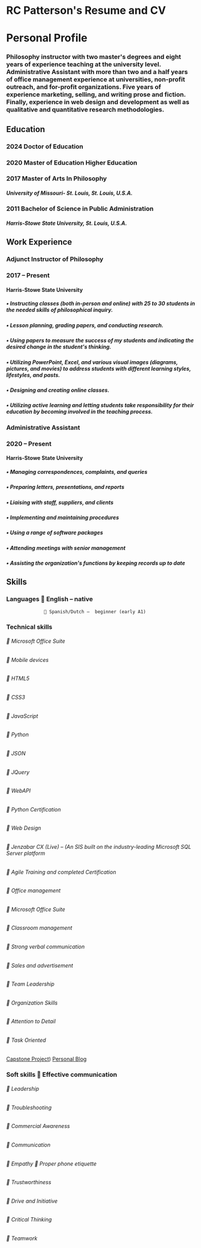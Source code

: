# RC Patterson's Resume and CV

# Personal Profile
### Philosophy instructor with two master's degrees and eight years of experience teaching at the university level. Administrative Assistant with more than two and a half years of office management experience at universities, non-profit outreach, and for-profit organizations. Five years of experience marketing, selling, and writing prose and fiction. Finally, experience in web design and development as well as qualitative and quantitative research methodologies. 

## Education  
### 2024 Doctor of Education	
### 2020 	Master of Education Higher Education	 
### 2017	Master of Arts In Philosophy
##### University of Missouri- St. Louis, St. Louis, U.S.A. 

### 2011	Bachelor of Science in Public Administration
##### Harris-Stowe State University, St. Louis, U.S.A. 


## Work Experience  

### Adjunct Instructor of Philosophy
### 2017 –  Present 	
#### Harris-Stowe State University	
##### •	Instructing classes (both in-person and online) with 25 to 30 students in the needed skills of philosophical inquiry. 
##### •	Lesson planning, grading papers, and conducting research.
##### •	Using papers to measure the success of my students and indicating the desired change in the student's thinking.
##### •	Utilizing PowerPoint, Excel, and various visual images (diagrams, pictures, and movies) to address students with different learning styles, lifestyles, and pasts.
##### •	Designing and creating online classes. 
##### •	Utilizing active learning and letting students take responsibility for their education by becoming involved in the teaching process.


### Administrative Assistant
### 2020 –  Present 	
#### Harris-Stowe State University  	 
##### •	Managing correspondences, complaints, and queries
##### •	Preparing letters, presentations, and reports
##### •	Liaising with staff, suppliers, and clients
##### •	Implementing and maintaining procedures
##### •	Using a range of software packages
##### •	Attending meetings with senior management
##### •	Assisting the organization's functions by keeping records up to date


## Skills
### Languages 			English – native
                  	Spanish/Dutch –  beginner (early A1)
 
### Technical skills	
###### 	Microsoft Office Suite
###### 	Mobile devices 
###### 	HTML5 
###### 	CSS3 
###### 	JavaScript 
###### 	Python
###### 	JSON 
###### 	JQuery 
###### 	WebAPI
###### 	Python Certification
###### 	Web Design
###### 	Jenzabar CX (Live) – (An SIS built on the industry-leading Microsoft SQL Server platform
###### 	Agile Training and completed Certification
###### 	Office management
###### 	Microsoft Office Suite
###### 	Classroom management 
###### 	Strong verbal communication 
###### 	Sales and advertisement 
###### 	Team Leadership 
###### 	Organization Skills
###### 	Attention to Detail 
###### 	Task Oriented	
 
[Capstone Project](https://openmics-in-st-louis-city.netlify.app/#))
[Personal Blog](https://patteso1849.wordpress.com/)

### Soft skills		Effective communication
###### 	Leadership
###### 	Troubleshooting
###### 	Commercial Awareness
###### 	Communication
###### 	Empathy		Proper phone etiquette
###### 	Trustworthiness
###### 	Drive and Initiative
###### 	Critical Thinking
###### 	Teamwork

